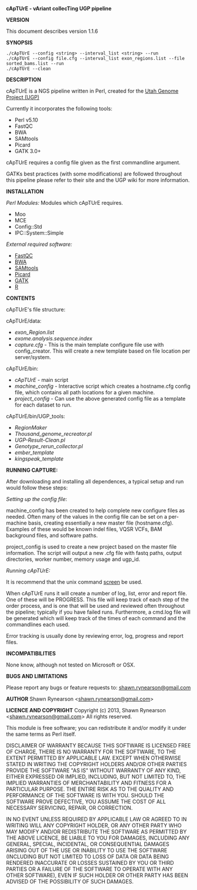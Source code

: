 
<strong>cApTUrE - vAriant collecTing UGP pipeline</strong>

<strong>VERSION</strong>

This document describes version 1.1.6

<strong>SYNOPSIS</strong>

    ./cApTUrE --config <string> --interval_list <string> --run
    ./cApTUrE --config file.cfg --interval_list exon_regions.list --file sorted_bams.list --run
    ./cApTUrE --clean

<strong>DESCRIPTION</strong>

cApTUrE is a NGS pipeline written in Perl, created for the
<a href="http://weatherby.genetics.utah.edu/UGP/wiki/index.php/Main_Page" target="_blank">Utah Genome Project (UGP)</a>

Currently it incorporates the following tools:
<ul>
	<li>Perl v5.10</li>
	<li>FastQC</li>
	<li>BWA</li>
	<li>SAMtools</li>
	<li>Picard</li>
	<li>GATK 3.0+</li>
</ul>

cApTUrE requires a config file given as the first commandline argument.

GATKs best practices (with some modifications) are followed throughout this pipeline please refer to their site and the UGP wiki for more information.

<strong>INSTALLATION</strong>

<em>Perl Modules:</em>
Modules which cApTUrE requires.
<ul>
	<li>Moo</li>
	<li>MCE</li>
	<li>Config::Std</li>
	<li>IPC::System::Simple</li>
</ul>

<em>External required software:</em>
<ul>
	<li><a href="http://www.bioinformatics.babraham.ac.uk/projects/fastqc/" target="_blank">FastQC</a></li>
	<li><a href="http://bio-bwa.sourceforge.net" target="_blank">BWA</a></li>
	<li><a href="http://samtools.sourceforge.net" target="_blank">SAMtools</a></li>
	<li><a href="http://picard.sourceforge.net" target="_blank">Picard</a></li>
	<li><a href="http://www.broadinstitute.org/gatk/" target="_blank">GATK</a></li>
	<li><a href="http://www.r-project.org/" target="_blank">R</a></li>
</ul>
<strong>CONTENTS</strong>

cApTUrE's file structure:

cApTUrE/data:
<ul>
	<li><em>exon_Region.list</em></li>
	<li><em>exome.analysis.sequence.index</em></li>
	<li><em>capture.cfg</em> - This is the main template configure file use with config_creator.  This will create a new template based on file location per server/system.</li>

</ul>
cApTUrE/bin:
<ul>
	<li><em>cApTUrE</em> - main script</li>
	<li><em>machine_config</em> - Interactive script which creates a hostname.cfg config file, which contains all path locations for a given machine.
	<li><em>project_config</em> - Can use the above generated config file as a template for each dataset to run.
</ul>
cApTUrE/bin/UGP_tools:
<ul>
	<li><em>RegionMaker</em></li> 
	<li><em>Thousand_genome_recreator.pl</em></li>
	<li><em>UGP-Result-Clean.pl</em></li>
	<li><em>Genotype_rerun_collector.pl</em></li>
	<li><em>ember_template</em></li>
	<li><em>kingspeak_template</em></li>
</ul>

<strong>RUNNING CAPTURE:</strong>

After downloading and installing all dependences, a typical setup and run would follow these steps:

<em>Setting up the config file</em>:

machine_config has been created to help complete new configure files as needed.
Often many of the values in the config file can be set on a per-machine basis, creating essentially a new master file (hostname.cfg).  Examples of these would be known indel files, VQSR VCFs, BAM background files, and software paths.  

project_config is used to create a new project based on the master file information.  The script will output a new .cfg file with fastq paths, output directories, worker number, memory usage and ugp_id.

<em>Running cApTUrE:</em>

It is recommend that the unix command <a href="http://www.computerhope.com/unix/screen.htm" target="_blank">screen</a> be used.

When cApTUrE runs it will create a number of log, list, error and report file.  One of these will be PROGRESS.  This file will keep track of each step of the order process, and is one that will be used and reviewed often throughout the pipeline; typically if you have failed runs.  Furthermore, a cmd.log file will be generated which will keep track of the times of each command and the commandlines each used.

Error tracking is usually done by reviewing error, log, progress and report files.

<strong>INCOMPATIBILITIES</strong>

None know, although not tested on Microsoft or OSX.

<strong>BUGS AND LIMITATIONS</strong>

Please report any bugs or feature requests to:
shawn.rynearson@gmail.com

<strong>AUTHOR</strong>
Shawn Rynearson &lt;shawn.rynearson@gmail.com&gt;

<strong>LICENCE AND COPYRIGHT</strong>
Copyright (c) 2013, Shawn Rynearson &lt;shawn.rynearson@gmail.com&gt;
All rights reserved.

This module is free software; you can redistribute it and/or
modify it under the same terms as Perl itself.

DISCLAIMER OF WARRANTY
BECAUSE THIS SOFTWARE IS LICENSED FREE OF CHARGE, THERE IS NO
WARRANTY FOR THE SOFTWARE, TO THE EXTENT PERMITTED BY APPLICABLE
LAW. EXCEPT WHEN OTHERWISE STATED IN WRITING THE COPYRIGHT HOLDERS
AND/OR OTHER PARTIES PROVIDE THE SOFTWARE "AS IS" WITHOUT WARRANTY
OF ANY KIND, EITHER EXPRESSED OR IMPLIED, INCLUDING, BUT NOT LIMITED
TO, THE IMPLIED WARRANTIES OF MERCHANTABILITY AND FITNESS FOR A
PARTICULAR PURPOSE. THE ENTIRE RISK AS TO THE QUALITY AND
PERFORMANCE OF THE SOFTWARE IS WITH YOU. SHOULD THE SOFTWARE PROVE
DEFECTIVE, YOU ASSUME THE COST OF ALL NECESSARY SERVICING, REPAIR,
OR CORRECTION.

IN NO EVENT UNLESS REQUIRED BY APPLICABLE LAW OR AGREED TO IN
WRITING WILL ANY COPYRIGHT HOLDER, OR ANY OTHER PARTY WHO MAY MODIFY
AND/OR REDISTRIBUTE THE SOFTWARE AS PERMITTED BY THE ABOVE LICENCE,
BE LIABLE TO YOU FOR DAMAGES, INCLUDING ANY GENERAL, SPECIAL,
INCIDENTAL, OR CONSEQUENTIAL DAMAGES ARISING OUT OF THE USE OR
INABILITY TO USE THE SOFTWARE (INCLUDING BUT NOT LIMITED TO LOSS OF
DATA OR DATA BEING RENDERED INACCURATE OR LOSSES SUSTAINED BY YOU OR
THIRD PARTIES OR A FAILURE OF THE SOFTWARE TO OPERATE WITH ANY OTHER
SOFTWARE), EVEN IF SUCH HOLDER OR OTHER PARTY HAS BEEN ADVISED OF
THE POSSIBILITY OF SUCH DAMAGES.

&nbsp;

&nbsp;
